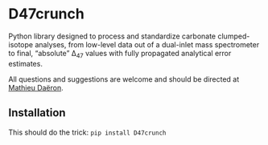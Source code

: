 # D47crunch

Python library designed to process and standardize carbonate clumped-isotope
analyses, from low-level data out of a dual-inlet mass spectrometer to final,
“absolute” Δ<sub>47</sub> values with fully propagated analytical error estimates.

All questions and suggestions are welcome and should be directed at [Mathieu Daëron](mailto:daeron@lsce.ipsl.fr?subject=[D47crunch]).

## Installation

This should do the trick: `pip install D47crunch`
